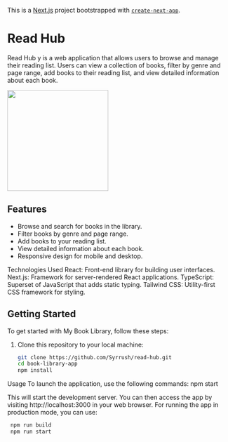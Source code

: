 This is a [Next.js](https://nextjs.org/) project bootstrapped with [`create-next-app`](https://github.com/vercel/next.js/tree/canary/packages/create-next-app).

# Read Hub

Read Hub y is a web application that allows users to browse and manage their reading list. Users can view a collection of books, filter by genre and page range, add books to their reading list, and view detailed information about each book.

<img height='230' src='./Landing.png'>

## Features

- Browse and search for books in the library.
- Filter books by genre and page range.
- Add books to your reading list.
- View detailed information about each book.
- Responsive design for mobile and desktop.

Technologies Used
React: Front-end library for building user interfaces.
Next.js: Framework for server-rendered React applications.
TypeScript: Superset of JavaScript that adds static typing.
Tailwind CSS: Utility-first CSS framework for styling.



## Getting Started

To get started with My Book Library, follow these steps:

1. Clone this repository to your local machine:

   ```bash
   git clone https://github.com/Syrrush/read-hub.git
   cd book-library-app
   npm install

Usage
To launch the application, use the following commands:
   npm start

This will start the development server. You can then access the app by visiting http://localhost:3000 in your web browser.
For running the app in production mode, you can use:
   ```bash
    npm run build
    npm run start


